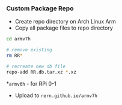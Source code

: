 ### Custom Package Repo
- Create repo directory on Arch Linux Arm
- Copy all package files to repo directory
```sh
cd armv7h

# remove existing
rm RR*

# recreate new db file
repo-add RR.db.tar.xz *.xz
```
*`armv6h` - for RPi 0-1
- Upload to `rern.github.io/armv7h`
